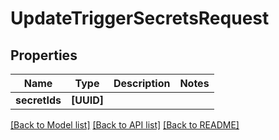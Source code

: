 # UpdateTriggerSecretsRequest

## Properties
Name | Type | Description | Notes
------------ | ------------- | ------------- | -------------
**secretIds** | **[UUID]** |  | 

[[Back to Model list]](../README.md#documentation-for-models) [[Back to API list]](../README.md#documentation-for-api-endpoints) [[Back to README]](../README.md)


